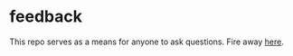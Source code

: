 # feedback
This repo serves as a means for anyone to ask questions. Fire away [here](https://github.com/pixel5/feedback/issues/new).
